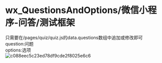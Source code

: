 # wx_QuestionsAndOptions/微信小程序-问答/测试框架
只需要在/pages/quiz/quiz.js的data.questions数组中追加或修改即可<br>
  question:问题<br>
  options:选项<br>
![c088eec5c23ed78df9cde2f8025e6c6](https://github.com/gyj1391693922/wx_QuestionsAndOptions/assets/120712796/1eb9e856-02af-4353-9770-4cc89a733212)
